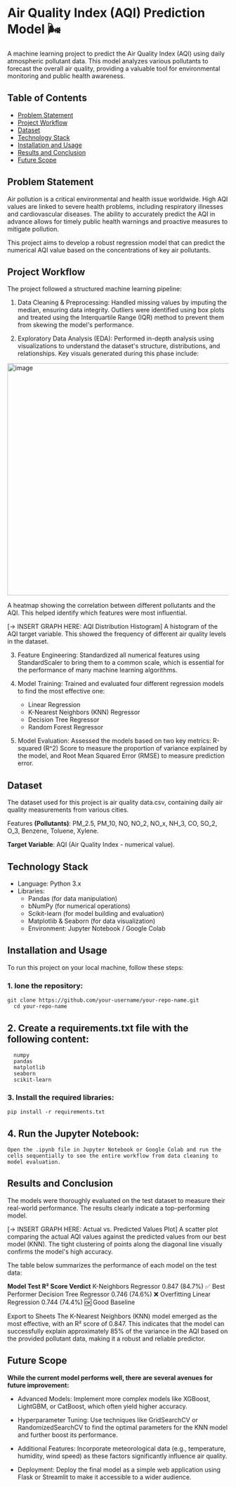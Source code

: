 # Air Quality Index (AQI) Prediction Model 🌬️

A machine learning project to predict the Air Quality Index (AQI) using daily atmospheric pollutant data. This model analyzes various pollutants to forecast the overall air quality, providing a valuable tool for environmental monitoring and public health awareness.

## Table of Contents
- [Problem Statement]([ProblemStatement](https://github.com/samuelrajgarikimukku/Air-Quality-Index-Prediction-AICTE-intership-/blob/main/README.md#problem-statement))
- [Project Workflow](ProjectWorkflow)
- [Dataset](Dataset)
- [Technology Stack](TechnologyStack)
- [Installation and Usage](InstallationandUsage)
- [Results and Conclusion](InstallationandUsage)
- [Future Scope]()

 ## Problem Statement
Air pollution is a critical environmental and health issue worldwide. High AQI values are linked to severe health problems, including respiratory illnesses and cardiovascular diseases. The ability to accurately predict the AQI in advance allows for timely public health warnings and proactive measures to mitigate pollution.

This project aims to develop a robust regression model that can predict the numerical AQI value based on the concentrations of key air pollutants.

## Project Workflow
The project followed a structured machine learning pipeline:

1. Data Cleaning & Preprocessing:
   Handled missing values by imputing the median, ensuring data integrity. Outliers were identified using box plots and treated using the Interquartile Range (IQR) method to prevent them from skewing the model's performance.

3. Exploratory Data Analysis (EDA): Performed in-depth analysis using visualizations to understand the dataset's structure, distributions, and relationships. Key visuals generated during this phase include:

<img width="935" height="528" alt="image" src="https://github.com/user-attachments/assets/02b9b29d-69b5-4849-8366-60b87e287146" />

A heatmap showing the correlation between different pollutants and the AQI. This helped identify which features were most influential.

[-> INSERT GRAPH HERE: AQI Distribution Histogram]
A histogram of the AQI target variable. This showed the frequency of different air quality levels in the dataset.

3. Feature Engineering: Standardized all numerical features using StandardScaler to bring them to a common scale, which is essential for the performance of many machine learning algorithms.

4. Model Training: Trained and evaluated four different regression models to find the most effective one:

   - Linear Regression
   - K-Nearest Neighbors (KNN) Regressor
   - Decision Tree Regressor
   - Random Forest Regressor

5. Model Evaluation: Assessed the models based on two key metrics: R-squared (R^2) Score to measure the proportion of variance explained by the model, and Root Mean Squared Error (RMSE) to measure prediction error.

 ## Dataset
The dataset used for this project is air quality data.csv, containing daily air quality measurements from various cities.

Features **(Pollutants)**: PM_2.5, PM_10, NO, NO_2, NO_x, NH_3, CO, SO_2, O_3, Benzene, Toluene, Xylene.

**Target Variable**: AQI (Air Quality Index - numerical value).

## Technology Stack
- Language: Python 3.x
- Libraries:
  - Pandas (for data manipulation)
  - bNumPy (for numerical operations)
  - Scikit-learn (for model building and evaluation)
  - Matplotlib & Seaborn (for data visualization)
  - Environment: Jupyter Notebook / Google Colab

## Installation and Usage
To run this project on your local machine, follow these steps:

### 1. lone the repository:
    git clone https://github.com/your-username/your-repo-name.git
      cd your-repo-name
## 2. Create a requirements.txt file with the following content:
      numpy
      pandas
      matplotlib
      seaborn
      scikit-learn
### 3. Install the required libraries:
    pip install -r requirements.txt 
## 4. Run the Jupyter Notebook:
    Open the .ipynb file in Jupyter Notebook or Google Colab and run the cells sequentially to see the entire workflow from data cleaning to model evaluation.

## Results and Conclusion
The models were thoroughly evaluated on the test dataset to measure their real-world performance. The results clearly indicate a top-performing model.

[-> INSERT GRAPH HERE: Actual vs. Predicted Values Plot]
A scatter plot comparing the actual AQI values against the predicted values from our best model (KNN). The tight clustering of points along the diagonal line visually confirms the model's high accuracy.

The table below summarizes the performance of each model on the test data:

**Model	Test R² Score	Verdict**
K-Neighbors Regressor	0.847 (84.7%)	✅ Best Performer
Decision Tree Regressor	0.746 (74.6%)	❌ Overfitting
Linear Regression	0.744 (74.4%)	🆗 Good Baseline

Export to Sheets
The K-Nearest Neighbors (KNN) model emerged as the most effective, with an R² score of 0.847. This indicates that the model can successfully explain approximately 85% of the variance in the AQI based on the provided pollutant data, making it a robust and reliable predictor.

## Future Scope
**While the current model performs well, there are several avenues for future improvement:**

  - Advanced Models: Implement more complex models like XGBoost, LightGBM, or CatBoost, which often yield higher accuracy.
  
  - Hyperparameter Tuning: Use techniques like GridSearchCV or RandomizedSearchCV to find the optimal parameters for the KNN model and further boost its performance.
  
  - Additional Features: Incorporate meteorological data (e.g., temperature, humidity, wind speed) as these factors significantly influence air quality.
  
  - Deployment: Deploy the final model as a simple web application using Flask or Streamlit to make it accessible to a wider audience.
